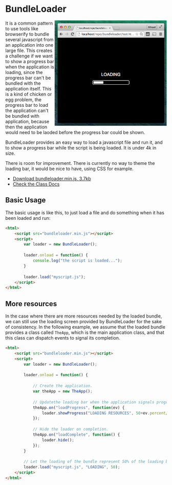 BundleLoader
============

<img align="right" width="350" src="https://raw.githubusercontent.com/limikael/bundleloader/master/img/bundleloader.png" />

It is a common pattern to use tools like browserify to bundle several javascript
from an application into one large file. This creates a challenge if we want to 
show a progress bar when the application is loading, since the progress bar 
can't be bundled with the application itself. This is a kind of chicken or egg
problem, the progress bar to load the application can't be bundled with application,
because then the application would need to be laoded before the progress bar could
be shown.

BundleLoader provides an easy way to load a javascript file and run it, and
to show a progress bar while the script is being loaded. It is under 4k in size.

There is room for improvement. There is currently no way to theme the loading bar,
it would be nice to have, using CSS for example.

* [Download bundleloader.min.js, 3.7kb](http://rawgit.com/limikael/bundleloader/master/bundleloader.min.js)
* [Check the Class Docs](http://rawgit.com/limikael/bundleloader/master/doc/classes/BundleLoader.html)

Basic Usage
-----------

The basic usage is like this, to just load a file and do something when it
has been loaded and run:

````html
<html>
	<script src="bundleloader.min.js"></script>
	<script>
		var loader = new BundleLoader();

		loader.onload = function() {
			console.log("the script is loaded...");
		}

		loader.load("myscript.js");
	</script>
</html>
````

More resources
--------------

In the case where there are more resources needed by the loaded bundle, we
can still use the loading screen provided by BundleLoader for the sake of
consistency. In the following example, we assume that the loaded bundle
provides a class called `TheApp`, which is the main application class, and 
that this class can dispatch events to signal its completion.

````html
<html>
	<script src="bundleloader.min.js"></script>
	<script>
		var loader = new BundleLoader();

		loader.onload = function() {

			// Create the application.
			var theApp = new TheApp();

			// Updatethe loading bar when the application signals progress.
			theApp.on("loadProgress", function(ev) {
				loader.showProgress("LOADING RESOURCES", 50+ev.percent/2);
			});

			// Hide the loader on completion.
			theApp.on("loadComplete", function() {
				loader.hide();
			});
		}

		// Let the loading of the bundle represent 50% of the loading bar.
		loader.load("myscript.js", "LOADING", 50);
	</script>
</html>
````
